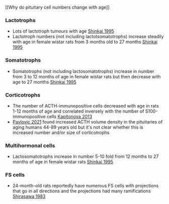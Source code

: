 [[Why do pituitary cell numbers change with age]]

### Lactotrophs
- Lots of lactotroph tumours with age [Shinkai 1995](https://doi.org/10.1016/0047-6374(95)01614-6)
- Lactotroph numbers (not including lactotsomatotrophs) increase steadily with age in female wistar rats from 3 months old to 27 months [Shinkai 1995](https://doi.org/10.1016/0047-6374(95)01614-6)

### Somatotrophs
- Somatotrophs (not including lactosomatotrophs) increase in number from 3 to 12 months of age in female wistar rats but then decrease with age to 27 months [Shinkai 1995](https://doi.org/10.1016/0047-6374(95)01614-6)

### Corticotrophs
- The number of ACTH-immunopositive cells decreased with age in rats 1-12 months of age and correlated inversely with the number of S100-immunopositive cells [Kapitonova 2013](https://pubmed.ncbi.nlm.nih.gov/24640738/)
- [Pavlovic 2021](https://doi.org/10.1007/s12565-020-00583-7) found increased ACTH volume density in the pituitaries of aging humans 44-89 years old but it's not clear whether this is increased number and/or size of corticotrophs

### Multihormonal cells
- Lactosomatotrophs increase in number 5-10 fold from 12 months to 27 months of age in female wistar rats [Shinkai 1995](https://doi.org/10.1016/0047-6374(95)01614-6)

### FS cells
- 24-month-old rats reportedly have numerous FS cells with projections that go in all directions and the projections had many ramifications [Shirasawa 1983](https://doi.org/10.1007/BF00222177)